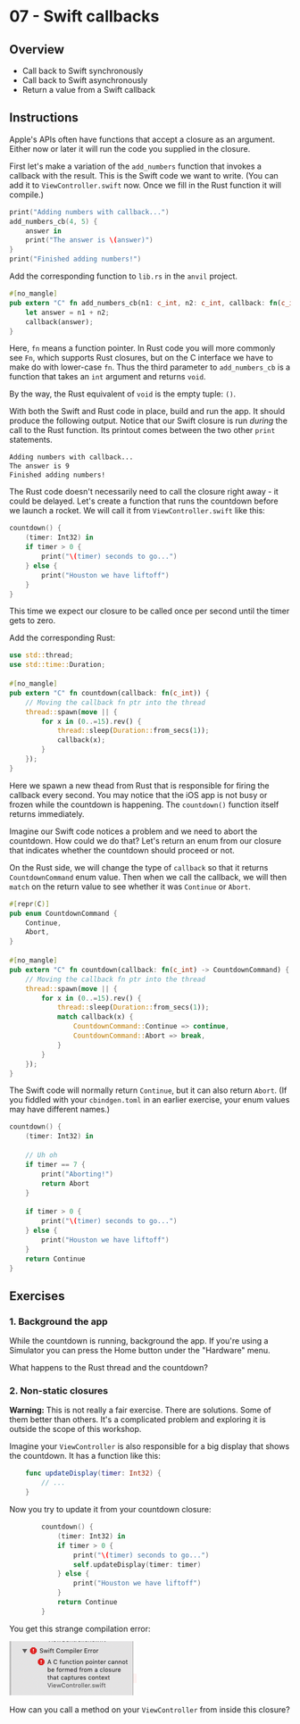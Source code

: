 # 07 - Swift callbacks

## Overview

* Call back to Swift synchronously
* Call back to Swift asynchronously
* Return a value from a Swift callback

## Instructions

Apple's APIs often have functions that accept a closure as an argument. Either now or later it will run the code you supplied in the closure.

First let's make a variation of the `add_numbers` function that invokes a callback with the result. This is the Swift code we want to write. (You can add it to `ViewController.swift` now. Once we fill in the Rust function it will compile.)

```swift
print("Adding numbers with callback...")
add_numbers_cb(4, 5) {
    answer in
    print("The answer is \(answer)")
}
print("Finished adding numbers!")
```

Add the corresponding function to `lib.rs` in the `anvil` project.

```rust
#[no_mangle]
pub extern "C" fn add_numbers_cb(n1: c_int, n2: c_int, callback: fn(c_int)) {
    let answer = n1 + n2;
    callback(answer);
}
```

Here, `fn` means a function pointer. In Rust code you will more commonly see `Fn`, which supports Rust closures, but on the C interface we have to make do with lower-case `fn`. Thus the third parameter to `add_numbers_cb` is a function that takes an `int` argument and returns `void`.

By the way, the Rust equivalent of `void` is the empty tuple: `()`.

With both the Swift and Rust code in place, build and run the app. It should produce the following output. Notice that our Swift closure is run _during_ the call to the Rust function. Its printout comes between the two other `print` statements.

```
Adding numbers with callback...
The answer is 9
Finished adding numbers!
```

The Rust code doesn't necessarily need to call the closure right away - it could be delayed. Let's create a function that runs the countdown before we launch a rocket. We will call it from `ViewController.swift` like this:

```swift
countdown() {
    (timer: Int32) in
    if timer > 0 {
        print("\(timer) seconds to go...")
    } else {
        print("Houston we have liftoff")
    }
}
```

This time we expect our closure to be called once per second until the timer gets to zero.

Add the corresponding Rust:

```rust
use std::thread;
use std::time::Duration;

#[no_mangle]
pub extern "C" fn countdown(callback: fn(c_int)) {
    // Moving the callback fn ptr into the thread
    thread::spawn(move || {
        for x in (0..=15).rev() {
            thread::sleep(Duration::from_secs(1));
            callback(x);
        }
    });
}
```

Here we spawn a new thead from Rust that is responsible for firing the callback every second. You may notice that the iOS app is not busy or frozen while the countdown is happening. The `countdown()` function itself returns immediately.

Imagine our Swift code notices a problem and we need to abort the countdown. How could we do that? Let's return an enum from our closure that indicates whether the countdown should proceed or not.

On the Rust side, we will change the type of `callback` so that it returns `CountdownCommand` enum value. Then when we call the callback, we will then `match` on the return value to see whether it was `Continue` or `Abort`.

```rust
#[repr(C)]
pub enum CountdownCommand {
    Continue,
    Abort,
}

#[no_mangle]
pub extern "C" fn countdown(callback: fn(c_int) -> CountdownCommand) {
    // Moving the callback fn ptr into the thread
    thread::spawn(move || {
        for x in (0..=15).rev() {
            thread::sleep(Duration::from_secs(1));
            match callback(x) {
                CountdownCommand::Continue => continue,
                CountdownCommand::Abort => break,
            }
        }
    });
}
```

The Swift code will normally return `Continue`, but it can also return `Abort`. (If you fiddled with your `cbindgen.toml` in an earlier exercise, your enum values may have different names.)

```swift
countdown() {
    (timer: Int32) in
    
    // Uh oh
    if timer == 7 {
        print("Aborting!")
        return Abort
    }
    
    if timer > 0 {
        print("\(timer) seconds to go...")
    } else {
        print("Houston we have liftoff")
    }
    return Continue
}
```

## Exercises

### 1. Background the app

While the countdown is running, background the app. If you're using a Simulator you can press the Home button under the "Hardware" menu.

What happens to the Rust thread and the countdown?

### 2. Non-static closures

**Warning:** This is not really a fair exercise. There are solutions. Some of them better than others. It's a complicated problem and exploring it is outside the scope of this workshop.

Imagine your `ViewController` is also responsible for a big display that shows the countdown. It has a function like this:

```swift
    func updateDisplay(timer: Int32) {
        // ...
    }
```

Now you try to update it from your countdown closure:

```swift
        countdown() {
            (timer: Int32) in
            if timer > 0 {
                print("\(timer) seconds to go...")
                self.updateDisplay(timer: timer)
            } else {
                print("Houston we have liftoff")
            }
            return Continue
        }
```

You get this strange compilation error:

![](img/07-captures-context.png)

How can you call a method on your `ViewController` from inside this closure?




